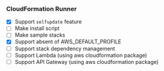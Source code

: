 ### CloudFormation Runner

- [x] Support `selfupdate` feature
- [ ] Make install script
- [ ] Make sample stacks
- [x] Support absent of AWS_DEFAULT_PROFILE
- [ ] Support stack dependency management
- [ ] Support Lambda (using aws cloudformation package)
- [ ] Support API Gateway (using aws cloudformation package)
